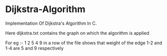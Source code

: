 # Dijkstra-Algorithm

Implementation Of Dijkstra's Algorithm In C.

Here dijkstra.txt contains the graph on which the algorithm is applied

For eg :- 1 2 5 4 9 in a row of the file shows that weight of the edge 1-2 and 1-4 are 5 and 9 respectively
